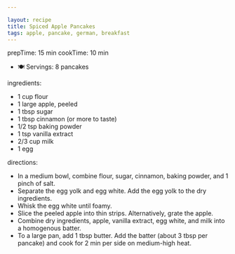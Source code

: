 ```yaml
---

layout: recipe
title: Spiced Apple Pancakes
tags: apple, pancake, german, breakfast
---
```

prepTime: 15 min
cookTime: 10 min
- 🍽️ Servings: 8 pancakes

ingredients:
- 1 cup flour
- 1 large apple, peeled
- 1 tbsp sugar
- 1 tbsp cinnamon (or more to taste)
- 1/2 tsp baking powder
- 1 tsp vanilla extract
- 2/3 cup milk
- 1 egg

directions:
- In a medium bowl, combine flour, sugar, cinnamon, baking powder, and 1 pinch of salt.
- Separate the egg yolk and egg white. Add the egg yolk to the dry ingredients.
- Whisk the egg white until foamy.
- Slice the peeled apple into thin strips. Alternatively, grate the apple.
- Combine dry ingredients, apple, vanilla extract, egg white, and milk into a homogenous batter.
- To a large pan, add 1 tbsp butter. Add the batter (about 3 tbsp per pancake) and cook for 2 min per side on medium-high heat.
